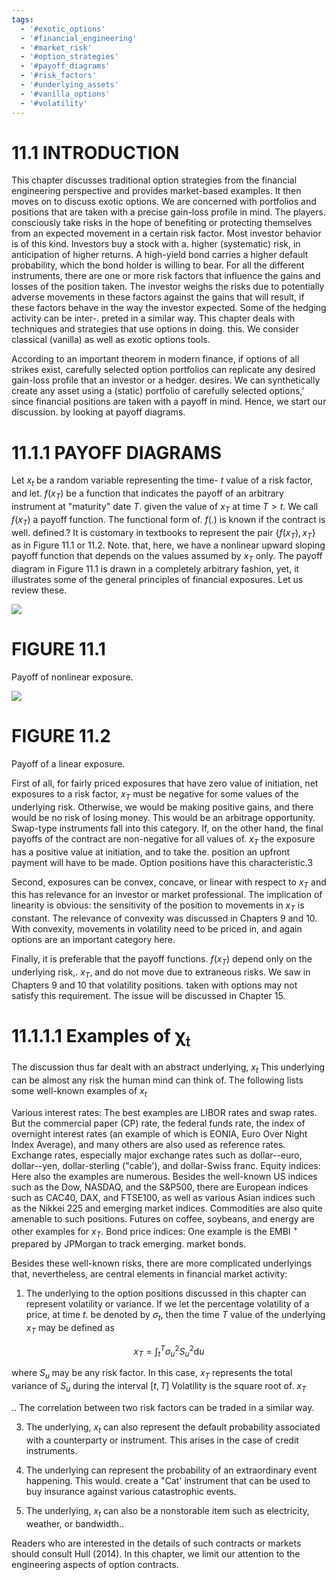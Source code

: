 ```yaml
---
tags:
  - '#exotic_options'
  - '#financial_engineering'
  - '#market_risk'
  - '#option_strategies'
  - '#payoff_diagrams'
  - '#risk_factors'
  - '#underlying_assets'
  - '#vanilla_options'
  - '#volatility'
---
```

# 11.1 INTRODUCTION  

This chapter discusses traditional option strategies from the financial engineering perspective and provides market-based examples. It then moves on to discuss exotic options. We are concerned with portfolios and positions that are taken with a precise gain-loss profile in mind. The players. consciously take risks in the hope of benefiting or protecting themselves from an expected movement in a certain risk factor. Most investor behavior is of this kind. Investors buy a stock with a. higher (systematic) risk, in anticipation of higher returns. A high-yield bond carries a higher default probability, which the bond holder is willing to bear. For all the different instruments, there are one or more risk factors that influence the gains and losses of the position taken. The investor weighs the risks due to potentially adverse movements in these factors against the gains that will result, if these factors behave in the way the investor expected. Some of the hedging activity can be inter-. preted in a similar way. This chapter deals with techniques and strategies that use options in doing. this. We consider classical (vanilla) as well as exotic options tools.  

According to an important theorem in modern finance, if options of all strikes exist, carefully selected option portfolios can replicate any desired gain-loss profile that an investor or a hedger. desires. We can synthetically create any asset using a (static) portfolio of carefully selected options,' since financial positions are taken with a payoff in mind. Hence, we start our discussion. by looking at payoff diagrams.  

# 11.1.1 PAYOFF DIAGRAMS  

Let $x_{t}$ be a random variable representing the time- $t$ value of a risk factor, and let. $f(x_{T})$ be a function that indicates the payoff of an arbitrary instrument at "maturity" date $T.$ given the value of $x_{T}$ at time $T>t.$ We call $f(x_{T})$ a payoff function. The functional form of. $f\left(.\right)$ is known if the contract is well. defined.? It is customary in textbooks to represent the pair $\{f(x_{T}),x_{T}\}$ as in Figure 11.1 or 11.2. Note. that, here, we have a nonlinear upward sloping payoff function that depends on the values assumed by $x_{T}$ only. The payoff diagram in Figure 11.1 is drawn in a completely arbitrary fashion, yet, it illustrates some of the general principles of financial exposures. Let us review these.  

![](4465ca0304792d1a5bd9cc026d24300fa6dbc4a2e9ea5e89162e33cc8be13029.jpg)  

# FIGURE 11.1  

Payoff of nonlinear exposure.  

![](9fef3ed7e02188eba222b5d83c833b754abb34f48be1c96e72156ffc53e207d9.jpg)  

# FIGURE 11.2  

Payoff of a linear exposure.  

First of all, for fairly priced exposures that have zero value of initiation, net exposures to a risk factor, $x_{T}$ must be negative for some values of the underlying risk. Otherwise, we would be making positive gains, and there would be no risk of losing money. This would be an arbitrage opportunity. Swap-type instruments fall into this category. If, on the other hand, the final payoffs of the contract are non-negative for all values of. $x_{T}$ the exposure has a positive value at initiation, and to take the. position an upfront payment will have to be made. Option positions have this characteristic.3  

Second, exposures can be convex, concave, or linear with respect to $x_{T}$ and this has relevance for an investor or market professional. The implication of linearity is obvious: the sensitivity of the position to movements in $x_{T}$ is constant. The relevance of convexity was discussed in Chapters 9 and 10. With convexity, movements in volatility need to be priced in, and again options are an important category here.  

Finally, it is preferable that the payoff functions. $f(x_{T})$ depend only on the underlying risk,. $x_{T},$ and do not move due to extraneous risks. We saw in Chapters 9 and 10 that volatility positions. taken with options may not satisfy this requirement. The issue will be discussed in Chapter 15.  

# 11.1.1.1 Examples of $\pmb{\chi}_{\mathfrak{t}}$  

The discussion thus far dealt with an abstract underlying, $x_{t}$ This underlying can be almost any risk the human mind can think of. The following lists some well-known examples of $x_{t}$  

Various interest rates: The best examples are LIBOR rates and swap rates. But the commercial paper (CP) rate, the federal funds rate, the index of overnight interest rates (an example of which is EONIA, Euro Over Night Index Average), and many others are also used as reference rates. Exchange rates, especially major exchange rates such as dollar--euro, dollar--yen, dollar-sterling ("cable'), and dollar-Swiss franc. Equity indices: Here also the examples are numerous. Besides the well-known US indices such as the Dow, NASDAQ, and the S&P500, there are European indices such as CAC40, DAX, and FTSE100, as well as various Asian indices such as the Nikkei 225 and emerging market indices. Commodities are also quite amenable to such positions. Futures on coffee, soybeans, and energy are other examples for $x_{T}.$ Bond price indices: One example is the EMBI $^+$ prepared by JPMorgan to track emerging. market bonds.  

Besides these well-known risks, there are more complicated underlyings that, nevertheless, are central elements in financial market activity:  

1. The underlying to the option positions discussed in this chapter can represent volatility or variance. If we let the percentage volatility of a price, at time $t.$ be denoted by $\sigma_{t},$ then the time $T$ value of the underlying $x_{T}$ may be defined as  

$$
x_{T}=\displaystyle\int_{t}^{T}\sigma_{u}^{2}S_{u}^{2}\mathrm{d}u
$$  

where $S_{u}$ may be any risk factor. In this case, $x_{T}$ represents the total variance of $S_{u}$ during the interval $[t,T]$ Volatility is the square root of. $x_{T}$  

.. The correlation between two risk factors can be traded in a similar way.  

3. The underlying, $x_{t}$ can also represent the default probability associated with a counterparty or instrument. This arises in the case of credit instruments.  

4. The underlying can represent the probability of an extraordinary event happening. This would. create a "Cat' instrument that can be used to buy insurance against various catastrophic events.   
5. The underlying, $x_{t}$ can also be a nonstorable item such as electricity, weather, or bandwidth..  

Readers who are interested in the details of such contracts or markets should consult Hull (2014). In this chapter, we limit our attention to the engineering aspects of option contracts.  
